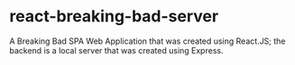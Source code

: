 # react-breaking-bad-server
A Breaking Bad SPA Web Application that was created using React.JS; the backend is a local server that was created using Express.
